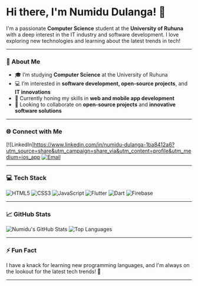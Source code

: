 # Hi there, I'm Numidu Dulanga! 👋

I'm a passionate **Computer Science** student at the **University of Ruhuna** with a deep interest in the IT industry and software development. I love exploring new technologies and learning about the latest trends in tech!

---

### 🚀 About Me
- 🎓 I’m studying **Computer Science** at the University of Ruhuna
- 💻 I’m interested in **software development, open-source projects**, and **IT innovations**
- 🌱 Currently honing my skills in **web and mobile app development**
- 🤝 Looking to collaborate on **open-source projects** and **innovative software solutions**

---

### 🌐 Connect with Me
[![LinkedIn]https://www.linkedin.com/in/numidu-dulanga-1ba8412a6?utm_source=share&utm_campaign=share_via&utm_content=profile&utm_medium=ios_app
[![Email](https://img.shields.io/badge/Email-Contact_me_here-EA4335?logo=gmail&logoColor=white)](mailto:dnumidu@gmail.com)

---

### 💻 Tech Stack
![HTML5](https://img.shields.io/badge/HTML5-E34F26?logo=html5&logoColor=white)
![CSS3](https://img.shields.io/badge/CSS3-1572B6?logo=css3&logoColor=white)
![JavaScript](https://img.shields.io/badge/JavaScript-F7DF1E?logo=javascript&logoColor=black)
![Flutter](https://img.shields.io/badge/Flutter-02569B?logo=flutter&logoColor=white)
![Dart](https://img.shields.io/badge/Dart-0175C2?logo=dart&logoColor=white)
![Firebase](https://img.shields.io/badge/Firebase-FFCA28?logo=firebase&logoColor=black)

---

### 📈 GitHub Stats
![Numidu's GitHub Stats](https://github-readme-stats.vercel.app/api?username=Numidu&show_icons=true&theme=radical)
![Top Languages](https://github-readme-stats.vercel.app/api/top-langs/?username=Numidu&layout=compact&theme=radical)

---

### ⚡ Fun Fact
I have a knack for learning new programming languages, and I'm always on the lookout for the latest tech trends! 🎉

---

<!---
Numidu/Numidu is a ✨ special ✨ repository because its `README.md` (this file) appears on your GitHub profile.
You can click the Preview link to take a look at your changes.
--->
